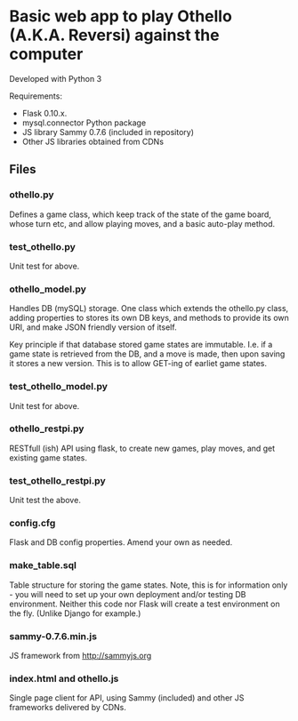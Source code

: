 Basic web app to play Othello (A.K.A. Reversi) against the computer
===================================================================

Developed with Python 3

Requirements:
- Flask 0.10.x.
- mysql.connector Python package
- JS library Sammy 0.7.6 (included in repository)
- Other JS libraries obtained from CDNs

Files
-----

### othello.py

Defines a game class, which keep track of the state of the game 
board, whose turn etc, and allow playing moves, and a basic auto-play 
method.

### test_othello.py

Unit test for above.

### othello_model.py

Handles DB (mySQL) storage.  One class which extends the othello.py 
class, adding properties to stores its own DB keys, and methods to
provide its own URI, and make JSON friendly version of itself.

Key principle if that database stored game states are immutable. I.e.
if a game state is retrieved from the DB, and a move is made, then
upon saving it stores a new version. This is to allow GET-ing of 
earliet game states.

### test_othello_model.py

Unit test for above.

### othello_restpi.py

RESTfull (ish) API using flask, to create new games, play moves, and
get existing game states.

### test_othello_restpi.py

Unit test the above.

### config.cfg

Flask and DB config properties. Amend your own as needed.

### make_table.sql

Table structure for storing the game states. Note, this is for
information only - you will need to set up your own deployment
and/or testing DB environment. Neither this code nor Flask will
create a test environment on the fly. (Unlike Django for example.)

### sammy-0.7.6.min.js

JS framework from http://sammyjs.org

### index.html and othello.js

Single page client for API, using Sammy (included) and other JS
frameworks delivered by CDNs.
